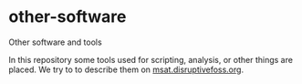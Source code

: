 other-software
==============

Other software and tools

In this repository some tools used for scripting, analysis, or other things are placed. We try to to describe them on [msat.disruptivefoss.org](http://msat.disruptivefoss.org/).
